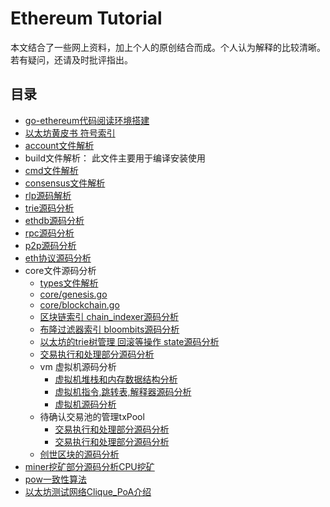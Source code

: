 # Ethereum Tutorial
本文结合了一些网上资料，加上个人的原创结合而成。个人认为解释的比较清晰。若有疑问，还请及时批评指出。

## 目录

- [go-ethereum代码阅读环境搭建](/go-ethereum源码阅读环境搭建.md)
- [以太坊黄皮书 符号索引](a黄皮书里面出现的所有的符号索引.md)
- [account文件解析](/accounts源码分析.md)
- build文件解析： 此文件主要用于编译安装使用
- [cmd文件解析](/cmd.md)
- [consensus文件解析](/consensus.md)
- [rlp源码解析](/rlp源码解析.md)
- [trie源码分析](/trie源码分析.md)
- [ethdb源码分析](/ethdb源码分析.md)
- [rpc源码分析](/rpc源码分析.md)
- [p2p源码分析](/p2p源码分析.md)
- [eth协议源码分析](/eth源码分析.md)
- core文件源码分析
	- [types文件解析](/types.md)
	- [core/genesis.go](/core-genesis创世区块源码分析.md)
	- [core/blockchain.go](/core-blockchain源码分析.md)
	- [区块链索引 chain_indexer源码分析](/core-chain_indexer源码解析.md)
	- [布隆过滤器索引 bloombits源码分析](/core-bloombits源码分析.md)
	- [以太坊的trie树管理 回滚等操作 state源码分析](/core-state源码分析.md)
	- [交易执行和处理部分源码分析](/core-state-process源码分析.md)
	- vm 虚拟机源码分析
		- [虚拟机堆栈和内存数据结构分析](/core-vm-stack-memory源码分析.md)
		- [虚拟机指令,跳转表,解释器源码分析](/core-vm-jumptable-instruction.md)
		- [虚拟机源码分析](/core-vm源码分析.md)
	- 待确认交易池的管理txPool
		- [交易执行和处理部分源码分析](/core-txlist交易池的一些数据结构源码分析.md)
		- [交易执行和处理部分源码分析](/core-txpool交易池源码分析.md)
	- [创世区块的源码分析](/core-genesis创世区块源码分析.md)
- [miner挖矿部分源码分析CPU挖矿](/miner挖矿部分源码分析CPU挖矿.md)
- [pow一致性算法](/pow一致性算法.md)
- [以太坊测试网络Clique_PoA介绍](/以太坊测试网络Clique_PoA介绍.md)



